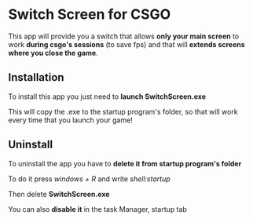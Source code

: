 
# Switch Screen for CSGO

This app will provide you a switch that allows **only your main screen** to work **during csgo's sessions** (to save fps) and that will **extends screens where you close the game**.

## Installation

To install this app you just need to **launch SwitchScreen.exe**

This will copy the .exe to the startup program's folder, so that will work every time that you launch your game!


## Uninstall

To uninstall the app you have to **delete it from startup program's folder**

To do it press *windows + R* and write *shell:startup*

Then delete **SwitchScreen.exe**

You can also **disable it** in the task Manager, startup tab
